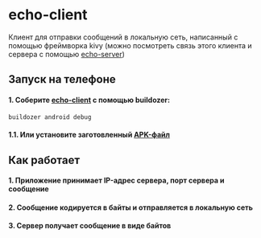 # echo-client 

Клиент для отправки сообщений в локальную сеть, написанный с помощью фреймворка kivy (можно посмотреть связь этого клиента и сервера с помощью [echo-server](https://github.com/nikkonst2009/echo-server))

## Запуск на телефоне
#### 1. Соберите [echo-client](https://github.com/nikkonst2009/echo-client) с помощью buildozer:
```buildozer android debug```
#### 1.1. Или установите заготовленный [APK-файл](https://github.com/nikkonst2009/echo-client/releases)

## Как работает
#### 1. Приложение принимает IP-адрес сервера, порт сервера и сообщение
#### 2. Сообщение кодируется в байты и отправляется в локальную сеть
#### 3. Сервер получает сообщение в виде байтов
